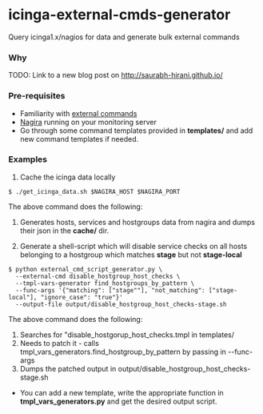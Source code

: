 # icinga-external-cmds-generator

Query icinga1.x/nagios for data and generate bulk external commands

### Why

TODO: Link to a new blog post on http://saurabh-hirani.github.io/

### Pre-requisites

* Familiarity with [external commands](http://docs.icinga.org/latest/en/extcommands2.html)
* [Nagira](https://github.com/dmytro/nagira) running on your monitoring server
* Go through some command templates provided in **templates/** and add new
  command templates if needed.

### Examples

1. Cache the icinga data locally

```
$ ./get_icinga_data.sh $NAGIRA_HOST $NAGIRA_PORT
```

The above command does the following:

  1. Generates hosts, services and hostgroups data from nagira and dumps their 
     json in the **cache/** dir.

2. Generate a shell-script which will disable service checks on all hosts belonging
to a hostgroup which matches **stage** but not **stage-local**

```
$ python external_cmd_script_generator.py \
  --external-cmd disable_hostgroup_host_checks \
  --tmpl-vars-generator find_hostgroups_by_pattern \
  --func-args '{"matching": ["stage""], "not_matching": ["stage-local"], "ignore_case": "true"}'
  --output-file output/disable_hostgroup_host_checks-stage.sh
```

The above command does the following:

  1. Searches for "disable_hostgorup_host_checks.tmpl in templates/
  2. Needs to patch it - calls tmpl_vars_generators.find_hostgroup_by_pattern by passing in --func-args
  3. Dumps the patched output in output/disable_hostgroup_host_checks-stage.sh

* You can add a new template, write the appropriate function in **tmpl_vars_generators.py**
and get the desired output script.
